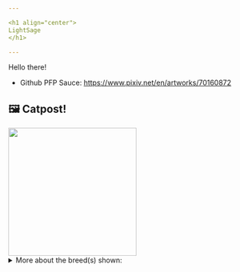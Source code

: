 ```yaml
---

<h1 align="center">
LightSage
</h1>

---
```


Hello there!


- Github PFP Sauce: https://www.pixiv.net/en/artworks/70160872


## 🖼️ Catpost!

<sub>
    <img src="https://cdn2.thecatapi.com/images/8pCFG7gCV.jpg" height="256">
</sub>


<details>
<summary>More about the breed(s) shown:</summary>

Breed: Bengal

Description: Bengals are a lot of fun to live with, but they're definitely not the cat for everyone, or for first-time cat owners. Extremely intelligent, curious and active, they demand a lot of interaction and woe betide the owner who doesn't provide it.

Links:
<ul>
  <li>CFA http://cfa.org/Breeds/BreedsAB/Bengal.aspx</li>
  <li>Wikipedia https://en.wikipedia.org/wiki/Bengal_(cat)</li>
</ul> 

</details>
